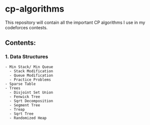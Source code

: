 # cp-algorithms
This repository will contain all the important CP algorithms I use in my codeforces contests.

## Contents:
  ### 1. Data Structures
  
    - Min Stack/ Min Queue
      - Stack Modification
      - Queue Modification
      - Practice Problems
    - Sparse Table
    - Trees
      - Disjoint Set Union
      - Fenwick Tree
      - Sqrt Decomposition
      - Segment Tree
      - Treap
      - Sqrt Tree
      - Randomized Heap
    
